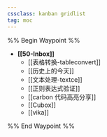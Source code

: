 ```yaml
---
cssclass: kanban gridlist
tag: moc
--- 
```

%% Begin Waypoint %%
- **[[50-Inbox]]**
	- [[表格转换-tableconvert]]
	- [[历史上的今天]]
	- [[文本处理-textce]]
	- [[正则表达式验证]]
	- [[carbon 代码高亮分享]]
	- [[Cubox]]
	- [[vika]]

%% End Waypoint %%
